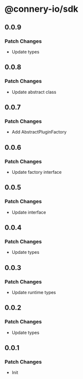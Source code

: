 # @connery-io/sdk

## 0.0.9

### Patch Changes

- Update types

## 0.0.8

### Patch Changes

- Update abstract class

## 0.0.7

### Patch Changes

- Add AbstractPluginFactory

## 0.0.6

### Patch Changes

- Update factory interface

## 0.0.5

### Patch Changes

- Update interface

## 0.0.4

### Patch Changes

- Update types

## 0.0.3

### Patch Changes

- Update runtime types

## 0.0.2

### Patch Changes

- Update types

## 0.0.1

### Patch Changes

- Init
